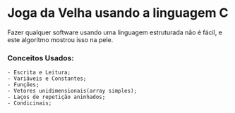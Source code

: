 # Joga da Velha usando a linguagem C
 Fazer qualquer software usando uma linguagem estruturada não é fácil, e este algoritmo mostrou isso na pele.
   ### Conceitos Usados:
    - Escrita e Leitura;
    - Variáveis e Constantes;
    - Funções;
    - Vetores unidimensionais(array simples);
    - Laços de repetição aninhados;
    - Condicinais;
